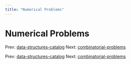 ```yaml
---
title: "Numerical Problems"
---
```


# Numerical Problems

Prev: [data-structures-catalog](data-structures-catalog.md)
Next: [combinatorial-problems](combinatorial-problems.md)

Prev: [data-structures-catalog](data-structures-catalog.md)
Next: [combinatorial-problems](combinatorial-problems.md)
